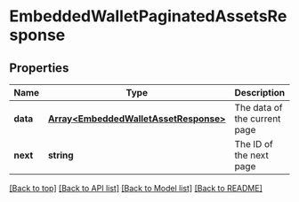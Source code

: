 # EmbeddedWalletPaginatedAssetsResponse

## Properties

|Name | Type | Description | Notes|
|------------ | ------------- | ------------- | -------------|
|**data** | [**Array&lt;EmbeddedWalletAssetResponse&gt;**](EmbeddedWalletAssetResponse.md) | The data of the current page | [default to undefined]|
|**next** | **string** | The ID of the next page | [optional] [default to undefined]|




[[Back to top]](#) [[Back to API list]](../../README.md#documentation-for-api-endpoints) [[Back to Model list]](../../README.md#documentation-for-models) [[Back to README]](../../README.md)
